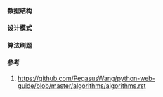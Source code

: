 #### 数据结构
#### 设计模式
#### 算法刷题
#### 参考
1. https://github.com/PegasusWang/python-web-guide/blob/master/algorithms/algorithms.rst